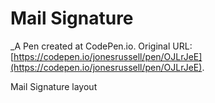# Mail Signature
 _A Pen created at CodePen.io. Original URL: [https://codepen.io/jonesrussell/pen/OJLrJeE](https://codepen.io/jonesrussell/pen/OJLrJeE).

 Mail Signature layout